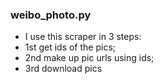 ### weibo_photo.py
 - I use this scraper in 3 steps:   
  - 1st get ids of the pics;   
  - 2nd make up pic urls using ids;   
  - 3rd download pics
